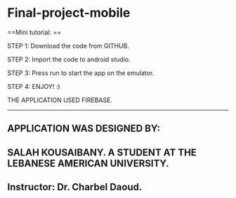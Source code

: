# Final-project-mobile
==Mini tutorial: ==

STEP 1: Download the code from GITHUB.

STEP 2: Import the code to android studio.

STEP 3: Press run to start the app on the emulator.

STEP 4: ENJOY! :)

THE APPLICATION USED FIREBASE.
_____________________________________________________

 ## APPLICATION WAS DESIGNED BY:
 ## SALAH KOUSAIBANY. A STUDENT AT THE LEBANESE AMERICAN UNIVERSITY. 
 ## Instructor: Dr. Charbel Daoud. 
